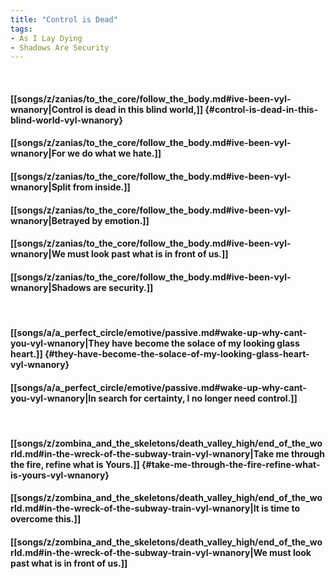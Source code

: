 ```yaml
---
title: "Control is Dead"
tags:
- As I Lay Dying
- Shadows Are Security
---
```

&nbsp;
#### [[songs/z/zanias/to_the_core/follow_the_body.md#ive-been-vyl-wnanory|Control is dead in this blind world,]] {#control-is-dead-in-this-blind-world-vyl-wnanory}
#### [[songs/z/zanias/to_the_core/follow_the_body.md#ive-been-vyl-wnanory|For we do what we hate.]]
#### [[songs/z/zanias/to_the_core/follow_the_body.md#ive-been-vyl-wnanory|Split from inside.]]
#### [[songs/z/zanias/to_the_core/follow_the_body.md#ive-been-vyl-wnanory|Betrayed by emotion.]]
#### [[songs/z/zanias/to_the_core/follow_the_body.md#ive-been-vyl-wnanory|We must look past what is in front of us.]]
#### [[songs/z/zanias/to_the_core/follow_the_body.md#ive-been-vyl-wnanory|Shadows are security.]]
&nbsp;
#### [[songs/a/a_perfect_circle/emotive/passive.md#wake-up-why-cant-you-vyl-wnanory|They have become the solace of my looking glass heart.]] {#they-have-become-the-solace-of-my-looking-glass-heart-vyl-wnanory}
#### [[songs/a/a_perfect_circle/emotive/passive.md#wake-up-why-cant-you-vyl-wnanory|In search for certainty, I no longer need control.]]
&nbsp;
#### [[songs/z/zombina_and_the_skeletons/death_valley_high/end_of_the_world.md#in-the-wreck-of-the-subway-train-vyl-wnanory|Take me through the fire, refine what is Yours.]] {#take-me-through-the-fire-refine-what-is-yours-vyl-wnanory}
#### [[songs/z/zombina_and_the_skeletons/death_valley_high/end_of_the_world.md#in-the-wreck-of-the-subway-train-vyl-wnanory|It is time to overcome this.]]
#### [[songs/z/zombina_and_the_skeletons/death_valley_high/end_of_the_world.md#in-the-wreck-of-the-subway-train-vyl-wnanory|We must look past what is in front of us.]]
